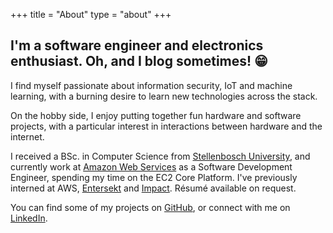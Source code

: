+++
title = "About"
type = "about"
+++

## I'm a software engineer and electronics enthusiast. Oh, and I blog sometimes! 😁

I find myself passionate about information security, IoT and machine learning, with a burning desire to learn new technologies across the stack.

On the hobby side, I enjoy putting together fun hardware and software projects, with a particular interest in interactions between hardware and the internet.

I received a BSc. in Computer Science from [Stellenbosch University](https://www.sun.ac.za/), and currently work at [Amazon Web Services](https://aws.amazon.com/) as a Software Development Engineer, spending my time on the EC2 Core Platform. I've previously interned at AWS, [Entersekt](https://www.entersekt.com/) and [Impact](https://impact.com/). Résumé available on request.

You can find some of my projects on [GitHub](https://github.com/joeraut), or connect with me on [LinkedIn](https://linkedin.com/in/joeraut/).

